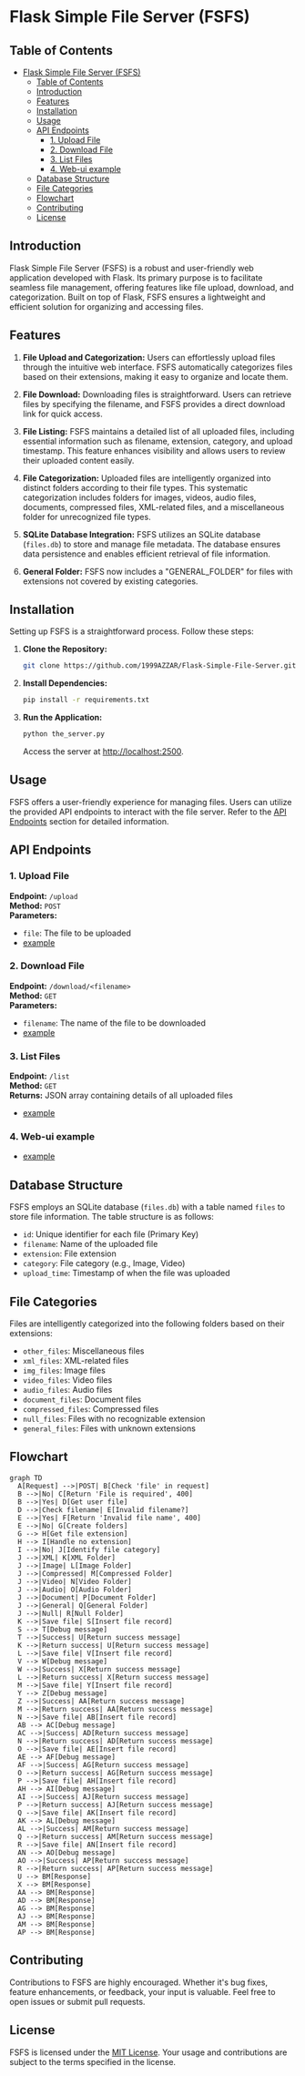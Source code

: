 # Flask Simple File Server (FSFS)

## Table of Contents

- [Flask Simple File Server (FSFS)](#flask-simple-file-server-fsfs)
  - [Table of Contents](#table-of-contents)
  - [Introduction](#introduction)
  - [Features](#features)
  - [Installation](#installation)
  - [Usage](#usage)
  - [API Endpoints](#api-endpoints)
    - [1. Upload File](#1-upload-file)
    - [2. Download File](#2-download-file)
    - [3. List Files](#3-list-files)
    - [4. Web-ui example](#4-web-ui-example)
  - [Database Structure](#database-structure)
  - [File Categories](#file-categories)
  - [Flowchart](#flowchart)
  - [Contributing](#contributing)
  - [License](#license)

## Introduction

Flask Simple File Server (FSFS) is a robust and user-friendly web application developed with Flask. Its primary purpose is to facilitate seamless file management, offering features like file upload, download, and categorization. Built on top of Flask, FSFS ensures a lightweight and efficient solution for organizing and accessing files.

## Features

1. **File Upload and Categorization:** Users can effortlessly upload files through the intuitive web interface. FSFS automatically categorizes files based on their extensions, making it easy to organize and locate them.

2. **File Download:** Downloading files is straightforward. Users can retrieve files by specifying the filename, and FSFS provides a direct download link for quick access.

3. **File Listing:** FSFS maintains a detailed list of all uploaded files, including essential information such as filename, extension, category, and upload timestamp. This feature enhances visibility and allows users to review their uploaded content easily.

4. **File Categorization:** Uploaded files are intelligently organized into distinct folders according to their file types. This systematic categorization includes folders for images, videos, audio files, documents, compressed files, XML-related files, and a miscellaneous folder for unrecognized file types.

5. **SQLite Database Integration:** FSFS utilizes an SQLite database (`files.db`) to store and manage file metadata. The database ensures data persistence and enables efficient retrieval of file information.

6. **General Folder:** FSFS now includes a "GENERAL_FOLDER" for files with extensions not covered by existing categories.

## Installation

Setting up FSFS is a straightforward process. Follow these steps:

1. **Clone the Repository:**

    ```bash
    git clone https://github.com/1999AZZAR/Flask-Simple-File-Server.git
    ```

2. **Install Dependencies:**

    ```bash
    pip install -r requirements.txt
    ```

3. **Run the Application:**

    ```bash
    python the_server.py
    ```

    Access the server at [http://localhost:2500](http://localhost:2500).

## Usage

FSFS offers a user-friendly experience for managing files. Users can utilize the provided API endpoints to interact with the file server. Refer to the [API Endpoints](#api-endpoints) section for detailed information.

## API Endpoints

### 1. Upload File

**Endpoint:** `/upload`  
**Method:** `POST`  
**Parameters:**

- `file`: The file to be uploaded
- [example](code/example/api-call/file_upload.py)

### 2. Download File

**Endpoint:** `/download/<filename>`  
**Method:** `GET`  
**Parameters:**

- `filename`: The name of the file to be downloaded
- [example](code/example/api-call/file_download.py)

### 3. List Files

**Endpoint:** `/list`  
**Method:** `GET`  
**Returns:** JSON array containing details of all uploaded files

- [example](code/example/api-call/file_list.py)

### 4. Web-ui example

- [example](code/example/web-ui/)

## Database Structure

FSFS employs an SQLite database (`files.db`) with a table named `files` to store file information. The table structure is as follows:

- `id`: Unique identifier for each file (Primary Key)
- `filename`: Name of the uploaded file
- `extension`: File extension
- `category`: File category (e.g., Image, Video)
- `upload_time`: Timestamp of when the file was uploaded

## File Categories

Files are intelligently categorized into the following folders based on their extensions:

- `other_files`: Miscellaneous files
- `xml_files`: XML-related files
- `img_files`: Image files
- `video_files`: Video files
- `audio_files`: Audio files
- `document_files`: Document files
- `compressed_files`: Compressed files
- `null_files`: Files with no recognizable extension
- `general_files`: Files with unknown extensions

## Flowchart

```mermaid
graph TD
  A[Request] -->|POST| B[Check 'file' in request]
  B -->|No| C[Return 'File is required', 400]
  B -->|Yes| D[Get user file]
  D -->|Check filename| E[Invalid filename?]
  E -->|Yes| F[Return 'Invalid file name', 400]
  E -->|No| G[Create folders]
  G --> H[Get file extension]
  H --> I[Handle no extension]
  I -->|No| J[Identify file category]
  J -->|XML| K[XML Folder]
  J -->|Image| L[Image Folder]
  J -->|Compressed| M[Compressed Folder]
  J -->|Video| N[Video Folder]
  J -->|Audio| O[Audio Folder]
  J -->|Document| P[Document Folder]
  J -->|General| Q[General Folder]
  J -->|Null| R[Null Folder]
  K -->|Save file| S[Insert file record]
  S --> T[Debug message]
  T -->|Success| U[Return success message]
  K -->|Return success| U[Return success message]
  L -->|Save file| V[Insert file record]
  V --> W[Debug message]
  W -->|Success| X[Return success message]
  L -->|Return success| X[Return success message]
  M -->|Save file| Y[Insert file record]
  Y --> Z[Debug message]
  Z -->|Success| AA[Return success message]
  M -->|Return success| AA[Return success message]
  N -->|Save file| AB[Insert file record]
  AB --> AC[Debug message]
  AC -->|Success| AD[Return success message]
  N -->|Return success| AD[Return success message]
  O -->|Save file| AE[Insert file record]
  AE --> AF[Debug message]
  AF -->|Success| AG[Return success message]
  O -->|Return success| AG[Return success message]
  P -->|Save file| AH[Insert file record]
  AH --> AI[Debug message]
  AI -->|Success| AJ[Return success message]
  P -->|Return success| AJ[Return success message]
  Q -->|Save file| AK[Insert file record]
  AK --> AL[Debug message]
  AL -->|Success| AM[Return success message]
  Q -->|Return success| AM[Return success message]
  R -->|Save file| AN[Insert file record]
  AN --> AO[Debug message]
  AO -->|Success| AP[Return success message]
  R -->|Return success| AP[Return success message]
  U --> BM[Response]
  X --> BM[Response]
  AA --> BM[Response]
  AD --> BM[Response]
  AG --> BM[Response]
  AJ --> BM[Response]
  AM --> BM[Response]
  AP --> BM[Response]
```

## Contributing

Contributions to FSFS are highly encouraged. Whether it's bug fixes, feature enhancements, or feedback, your input is valuable. Feel free to open issues or submit pull requests.

## License

FSFS is licensed under the [MIT License](LICENSE). Your usage and contributions are subject to the terms specified in the license.
